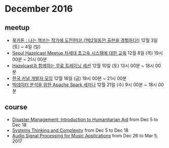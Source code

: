 # December 2016

## meetup

* [북카톤 : 나는 책쓰는 작가에 도전한다! (1박2일동안 출판을 경험하다!)](http://onoffmix.com/event/83312) 12월 3일 (토) ~ 4일 (일)
* [Seoul Hazelcast Meetup 차세대 초고속 시스템에 대한 교육](http://onoffmix.com/event/83447) 12월 8일 (목) 19시 00분 ~ 21시 00분
* [Hazelcast과 함께하는 무료 트레이닝 세션](http://onoffmix.com/event/83772) 12월 10일 (토) 13시 00분 ~ 18시 00분
* [한국 커널 개발자 모임](http://onoffmix.com/event/83625) 12월 16일 (금) 19시 00분 ~ 21시 00분
* [빅데이터 분석을 위한 Apache Spark 세미나](https://tacademy.sktechx.com/front/tacademy/courseinfo/courseInfoDetail.action?courseCode=440) 12월 21일 (수) 9시 00분 ~ 18시 00분

## course

* [Disaster Management: Introduction to Humanitarian Aid](https://www.futurelearn.com/courses/disaster-management) from Dec 5 to Dec 18
* [Systems Thinking and Complexity](https://www.futurelearn.com/courses/systems-thinking-complexity) from Dec 5 to Dec 18
* [Audio Signal Processing for Music Applications](https://www.coursera.org/learn/audio-signal-processing) from Dec 26 to Mar 5, 2017

